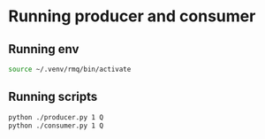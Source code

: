 # Running producer and consumer

## Running env
```bash
source ~/.venv/rmq/bin/activate 
```

## Running scripts
```bash
python ./producer.py 1 Q
python ./consumer.py 1 Q
```
